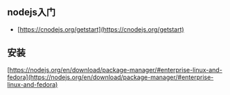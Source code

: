 ## nodejs入门

* [https://cnodejs.org/getstart](https://cnodejs.org/getstart)

## 安装

[https://nodejs.org/en/download/package-manager/#enterprise-linux-and-fedora](https://nodejs.org/en/download/package-manager/#enterprise-linux-and-fedora)

